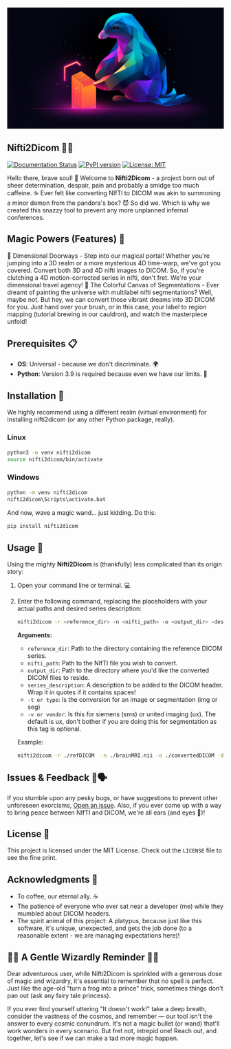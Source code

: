 ![nifti2dicom-logo](/Nifti2dicom-logo.png)


## Nifti2Dicom 🧠💽
[![Documentation Status](https://readthedocs.org/projects/nifti2dicom/badge/?version=latest)](https://nifti2dicom.readthedocs.io/en/latest/?badge=latest) [![PyPI version](https://badge.fury.io/py/nifti2dicom.svg)](https://pypi.org/project/nifti2dicom/) [![License: MIT](https://img.shields.io/badge/License-MIT-green.svg)](https://www.gnu.org/licenses/MIT)


Hello there, brave soul! 🌟 Welcome to **Nifti2Dicom** - a project born out of sheer determination, despair, pain and probably a smidge too much caffeine. ☕️ Ever felt like converting NIfTI to DICOM was akin to summoning a minor demon from the pandora's box? 😈 So did we. Which is why we created this snazzy tool to prevent any more unplanned infernal conferences.


## Magic Powers (Features) 🌟

🌌 Dimensional Doorways - Step into our magical portal! Whether you're jumping into a 3D realm or a more mysterious 4D time-warp, we've got you covered. Convert both 3D and 4D nifti images to DICOM. So, if you're clutching a 4D motion-corrected series in nifti, don't fret. We're your dimensional travel agency!
🎨 The Colorful Canvas of Segmentations - Ever dreamt of painting the universe with multilabel nifti segmentations? Well, maybe not. But hey, we can convert those vibrant dreams into 3D DICOM for you. Just hand over your brush, or in this case, your label to region mapping (tutorial brewing in our cauldron), and watch the masterpiece unfold!

## Prerequisites 📋

- **OS**: Universal - because we don't discriminate. 🌍
- **Python**: Version 3.9 is required because even we have our limits. 🐍

## Installation 🔧

We highly recommend using a different realm (virtual environment) for installing nifti2dicom (or any other Python package, really).

### Linux
```bash
python3 -m venv nifti2dicom
source nifti2dicom/bin/activate
```

### Windows
```bash
python -m venv nifti2dicom
nifti2dicom\Scripts\activate.bat  
```

And now, wave a magic wand... just kidding. Do this:

```bash
pip install nifti2dicom
```

## Usage 🚀

Using the mighty **Nifti2Dicom** is (thankfully) less complicated than its origin story:

1. Open your command line or terminal. 💻
2. Enter the following command, replacing the placeholders with your actual paths and desired series description:
   
   ```bash
   nifti2dicom -r <reference_dir> -n <nifti_path> -o <output_dir> -desc "<series_description>" -t <img | seg> -v <sms | ux> # don't bother about -v if you are in for segmentation, it's basically the vendor specific triggers for 'image' conversion.
   ```

   **Arguments:**
   - `reference_dir`: Path to the directory containing the reference DICOM series.
   - `nifti_path`: Path to the NIfTI file you wish to convert.
   - `output_dir`: Path to the directory where you'd like the converted DICOM files to reside.
   - `series_description`: A description to be added to the DICOM header. Wrap it in quotes if it contains spaces!
   - `-t or type`: Is the conversion for an image or segmentation (img or seg)
   - `-v or vendor`: Is this for siemens (sms) or united imaging (ux). The default is ux, don't bother if you are doing this for segmentation as this tag is optional.

   Example:

   ```bash
   nifti2dicom -r ./refDICOM  -n ./brainMRI.nii -o ./convertedDICOM -desc "Fancy Brain Scan" -t img
   ```

## Issues & Feedback 🐛🗣

If you stumble upon any pesky bugs, or have suggestions to prevent other unforeseen exorcisms, [Open an issue](https://github.com/LalithShiyam/nifti2dicom/issues). Also, if you ever come up with a way to bring peace between NIfTI and DICOM, we're all ears (and eyes 👀)!

## License 📜

This project is licensed under the MIT License. Check out the `LICENSE` file to see the fine print.

## Acknowledgments 👏

- To coffee, our eternal ally. ☕️
- The patience of everyone who ever sat near a developer (me) while they mumbled about DICOM headers.
- The spirit animal of this project: A platypus, because just like this software, it's unique, unexpected, and gets the job done (to a reasonable extent - we are managing expectations here)!


## 🎩🔮 A Gentle Wizardly Reminder 🔮🎩

Dear adventurous user, while Nifti2Dicom is sprinkled with a generous dose of magic and wizardry, it's essential to remember that no spell is perfect. Just like the age-old "turn a frog into a prince" trick, sometimes things don't pan out (ask any fairy tale princess).

If you ever find yourself uttering "It doesn't work!" take a deep breath, consider the vastness of the cosmos, and remember — our tool isn't the answer to every cosmic conundrum. It's not a magic bullet (or wand) that'll work wonders in every scenario. But fret not, intrepid one! Reach out, and together, let's see if we can make a tad more magic happen.
